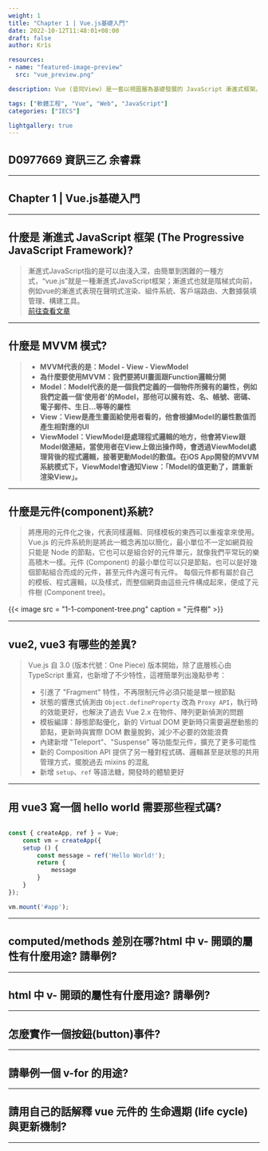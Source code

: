 ```yaml
---
weight: 1
title: "Chapter 1 | Vue.js基礎入門"
date: 2022-10-12T11:48:01+08:00
draft: false
author: Kr1s

resources:
- name: "featured-image-preview"
  src: "vue_preview.png"

description: Vue (音同View) 是一套以視圖層為基礎發展的 JavaScript 漸進式框架。與其他前端框架/函式庫不同的是，Vue.js 的目標是透過簡單的 API 提供開發者實作資料綁定與操作網頁上的元件，同時也因為 Vue.js 的核心把焦點關注在狀態與畫面的同步層級上，遂能夠輕易地與其他 JavaScript 函式庫、前端開發工具鍊等整合使用，成為一套完整的前端開發方案。

tags: ["軟體工程", "Vue", "Web", "JavaScript"]
categories: ["IECS"]

lightgallery: true
---
```


<!--more-->

## D0977669 資訊三乙 余睿霖

---

## Chapter 1 | Vue.js基礎入門

---


## 什麼是 漸進式 JavaScript 框架 (The Progressive JavaScript Framework)?

> 漸進式JavaScript指的是可以由淺入深，由簡單到困難的一種方式，“vue.js”就是一種漸進式JavaScript框架；漸進式也就是階梯式向前，例如vue的漸進式表現在聲明式渲染、組件系統、客戶端路由、大數據裝填管理、構建工具。   
  [前往查看文章](https://www.php.cn/website-design-ask-494424.html)


---


## 什麼是 MVVM 模式?


> - **MVVM代表的是：Model - View - ViewModel**   
> - **為什麼要使用MVVM：我們要將UI畫面跟Function邏輯分開**  
> - **Model：Model代表的是一個我們定義的一個物件所擁有的屬性，例如我們定義一個'使用者'的Model，那他可以擁有姓、名、帳號、密碼、電子郵件、生日...等等的屬性**
> - **View：View是產生畫面給使用者看的，他會根據Model的屬性數值而產生相對應的UI**  
> - **ViewModel：ViewModel是處理程式邏輯的地方，他會將View跟Model做連結，當使用者在View上做出操作時，會透過ViewModel處理背後的程式邏輯，接著更動Model的數值。在iOS App開發的MVVM系統模式下，ViewModel會通知View：「Model的值更動了，請重新渲染View」。**  

---


## 什麼是元件(component)系統?

> 將應用的元件化之後，代表同樣邏輯、同樣模板的東西可以重複拿來使用。Vue.js 的元件系統則是將此一概念再加以簡化，最小單位不一定如網頁般只能是 Node 的節點，它也可以是組合好的元件單元，就像我們平常玩的樂高積木一樣。元件 (Component) 的最小單位可以只是節點，也可以是好幾個節點組合而成的元件，甚至元件內還可有元件。
每個元件都有屬於自己的模板、程式邏輯，以及樣式，而整個網頁由這些元件構成起來，便成了元件樹 (Component tree)。

{{< image src = "1-1-component-tree.png" caption = "元件樹" >}}


---


## vue2, vue3 有哪些的差異?

> Vue.js 自 3.0 (版本代號：One Piece) 版本開始，除了底層核心由 TypeScript 重寫，也新增了不少特性，這裡簡單列出幾點參考：
> - 引進了 "Fragment" 特性，不再限制元件必須只能是單一根節點
> - 狀態的響應式偵測由 ```Object.defineProperty``` 改為 ```Proxy API```，執行時的效能更好，也解決了過去 Vue 2.x 在物件、陣列更新偵測的問題
> - 模板編譯：靜態節點優化，新的 Virtual DOM 更新時只需要遍歷動態的節點，更新時與實際 DOM 數量脫鉤，減少不必要的效能浪費
> - 內建新增 "Teleport"、"Suspense" 等功能型元件，擴充了更多可能性
> - 新的 Composition API 提供了另一種對程式碼、邏輯甚至是狀態的共用管理方式，擺脫過去 mixins 的混亂
> - 新增 ```setup```、```ref``` 等語法糖，開發時的體驗更好

---


## 用 vue3 寫一個 hello world 需要那些程式碼?

```JavaScript

const { createApp, ref } = Vue; 
    const vm = createApp({ 
    setup () { 
        const message = ref('Hello World!'); 
        return { 
            message 
        } 
    } 
}); 

vm.mount('#app');

```


---



## computed/methods 差別在哪?html 中 v- 開頭的屬性有什麼用途? 請舉例?


---


## html 中 v- 開頭的屬性有什麼用途? 請舉例?


---


## 怎麼實作一個按鈕(button)事件?


---



## 請舉例一個 v-for 的用途?


---



## 請用自己的話解釋 vue 元件的 生命週期 (life cycle) 與更新機制?


---
